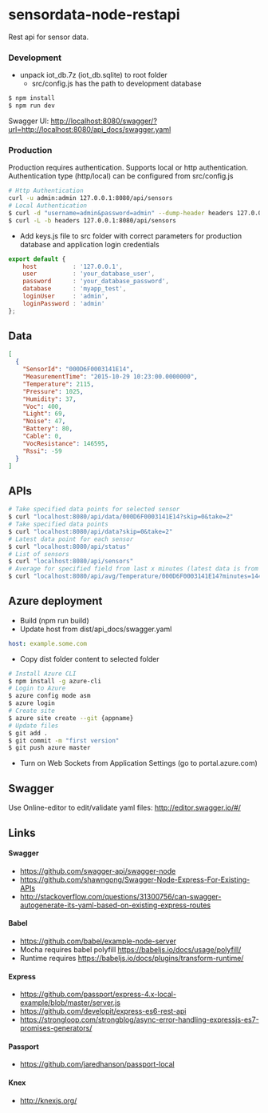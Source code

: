 # sensordata-node-restapi

Rest api for sensor data.

### Development

* unpack iot_db.7z (iot_db.sqlite) to root folder
    * src/config.js has the path to development database

```sh
$ npm install
$ npm run dev
```

Swagger UI: <http://localhost:8080/swagger/?url=http://localhost:8080/api_docs/swagger.yaml>

### Production

Production requires authentication. Supports local or http authentication. Authentication type (http/local) can be configured from src/config.js 
```sh
# Http Authentication
curl -u admin:admin 127.0.0.1:8080/api/sensors
# Local Authentication
$ curl -d "username=admin&password=admin" --dump-header headers 127.0.0.1:8080/api/login
$ curl -L -b headers 127.0.0.1:8080/api/sensors
```

* Add keys.js file to src folder with correct parameters for production database and application login credentials

```js
export default {
    host          : '127.0.0.1',
    user          : 'your_database_user',
    password      : 'your_database_password',
    database      : 'myapp_test',
    loginUser     : 'admin',
    loginPassword : 'admin'
};
```

## Data

```json
[
  {
    "SensorId": "000D6F0003141E14",
    "MeasurementTime": "2015-10-29 10:23:00.0000000",
    "Temperature": 2115,
    "Pressure": 1025,
    "Humidity": 37,
    "Voc": 400,
    "Light": 69,
    "Noise": 47,
    "Battery": 80,
    "Cable": 0,
    "VocResistance": 146595,
    "Rssi": -59
  }
]
```
## APIs

```sh
# Take specified data points for selected sensor
$ curl "localhost:8080/api/data/000D6F0003141E14?skip=0&take=2"
# Take specified data points
$ curl "localhost:8080/api/data?skip=0&take=2"
# Latest data point for each sensor
$ curl "localhost:8080/api/status"
# List of sensors
$ curl "localhost:8080/api/sensors"
# Average for specified field from last x minutes (latest data is from the beginning of 2016, so minutes must be high)
$ curl "localhost:8080/api/avg/Temperature/000D6F0003141E14?minutes=1440000"
```

## Azure deployment

* Build (npm run build)
* Update host from dist/api_docs/swagger.yaml
```yaml
host: example.some.com
```

* Copy dist folder content to selected folder

```sh
# Install Azure CLI
$ npm install -g azure-cli
# Login to Azure
$ azure config mode asm
$ azure login
# Create site
$ azure site create --git {appname}
# Update files
$ git add .
$ git commit -m "first version"
$ git push azure master
```

* Turn on Web Sockets from Application Settings (go to portal.azure.com)

## Swagger

Use Online-editor to edit/validate yaml files: <http://editor.swagger.io/#/>

## Links

#### Swagger
* https://github.com/swagger-api/swagger-node
* https://github.com/shawngong/Swagger-Node-Express-For-Existing-APIs
* http://stackoverflow.com/questions/31300756/can-swagger-autogenerate-its-yaml-based-on-existing-express-routes

#### Babel
* https://github.com/babel/example-node-server
* Mocha requires babel polyfill <https://babeljs.io/docs/usage/polyfill/>
* Runtime requires <https://babeljs.io/docs/plugins/transform-runtime/>

#### Express
* https://github.com/passport/express-4.x-local-example/blob/master/server.js
* https://github.com/developit/express-es6-rest-api
* https://strongloop.com/strongblog/async-error-handling-expressjs-es7-promises-generators/

#### Passport
* https://github.com/jaredhanson/passport-local

#### Knex
* http://knexjs.org/
